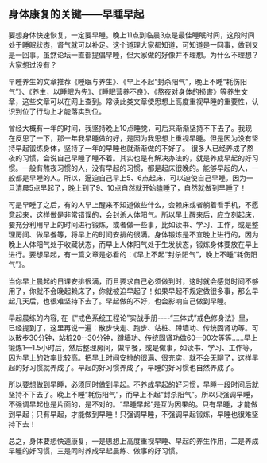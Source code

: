 ## 身体康复的关键——早睡早起

要想身体快速恢复，一定要早睡。晚上11点到临晨3点是最佳睡眠时间，这段时间处于睡眠状态，肾气就可以补足。这个道理大家都知道，可知道是一回事，做到又是一回事。虽然论坛一直都提倡早睡，但大家做的好像并不理想。为什么不理想？大家想过没有？

早睡养生的文章推荐《睡眠与养生》、《早上不起“封杀阳气”，晚上不睡“耗伤阳气”》、《养生，以睡眠为先》、《睡眠营养不良》、《熬夜对身体的损害》等养生文章，这些文章可以在网上查到。常读此类文章使思想上高度重视早睡的重要性，认识到位了行动上才能落实到位。

曾经大概有一年的时间，我坚持晚上10点睡觉，可后来渐渐坚持不下去了。我现在反思了一下，那一年我早睡做的好，是因为我思想上重视早睡。但是因为没有坚持早起锻练身体，坚持了一年的早睡也就渐渐做的不好了。
很多人已经养成了熬夜的习惯，会说自己早睡了睡不着。其实也是有解决办法的，就是养成早起的好习惯。一般有熬夜习惯的人，没有早起的习惯，都是起床很晚的。能够早起的人，一般都是早睡的人。所以，逼迫自己早上5、6点起床，可以迫使自己早睡。因为一旦清晨5点早起了，晚上到了9、10点自然就开始瞌睡了，自然就做到早睡了！

可是早睡了之后，有的人早上醒来不知道做些什么，会赖床或者躺着看手机，不愿意起来，这样做是非常错误的，会封杀人体阳气。所以早上醒来后，应立刻起床，要充分利用早上的时间进行锻炼，或者做一些事，比如读书、学习、工作，或是整理房间、做早餐等，将早上的时间安排的很满。身体锻炼是不宜晚上进行的，因为晚上人体阳气处于收藏状态，而早上人体阳气处于生发状态，锻炼身体要放在早上进行。要想早起，有一篇文章是必看的：《早上不起“封杀阳气”，晚上不睡“耗伤阳气”》。

当你早上晨起的日课安排很满，而且要求自己必须做到时，这时就会感觉时间不够用了，你就不会晚起赖床了，你就被迫早起了！如果早起不规定做很多事，那么早起几天后，也很难坚持下去了。早起做的不好，也会影响自己做到早睡。

早起晨练的内容, 在《“戒色系统工程论”实战手册----“三体式”戒色修身法》里，已经提到了，这里再说一遍：散步快走、跑步、站桩、蹲墙功、传统固肾功等。可以散步30分钟，站桩20--30分钟，蹲墙功、传统固肾功做60—90次等等……早上锻炼1—1.5小时后，然后整理房间，做早餐，或是做事，如读书、学习、工作等，因为早上的效率比较高。把早上时间安排的很满、很充实，就不会无聊了，这样早起的好习惯就养成了。早起的好习惯养成了，早睡的好习惯也自然养成了。

所以要想做到早睡，必须同时做到早起。不养成早起的好习惯，早睡一段时间后就坚持不下去了。晚上不睡“耗伤阳气”，而早上不起“封杀阳气”。所以只强调早睡，不强调早起也是片面的，是不对的。“早睡早起”是互为因果的。只有早睡，才能做到早起；只有早起，才能做到早睡！只强调早睡，不强调早起锻炼，早睡也很难坚持下去！

总之，身体要想快速康复，一是思想上高度重视早睡、早起的养生作用，二是养成早睡的好习惯，三是同时养成早起晨练、做事的好习惯。
